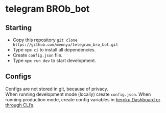 # telegram BROb_bot
## Starting
* Copy this repository `git clone https://github.com/mennya/telegram_bro_bot.git` 
* Type `npm ci` to install all dependencies.  
* Create `config.json` file.  
* Type `npm run dev` to start development.  

## Configs
Configs are not stored in git, because of privacy.  
When running development mode (locally) create `config.json`.
When running production mode, create config variables in [heroku Dashboard or through CLI’s](https://devcenter.heroku.com/articles/config-vars).   
